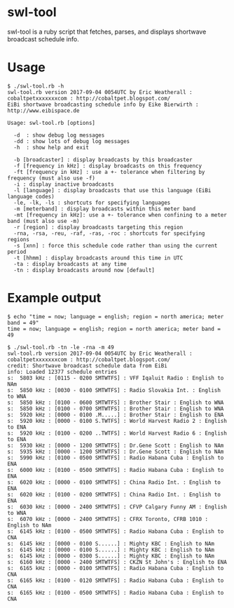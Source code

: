 swl-tool
========

swl-tool is a ruby script that fetches, parses, and displays shortwave broadcast schedule info.

Usage
=====

    $ ./swl-tool.rb -h  
    swl-tool.rb version 2017-09-04 0054UTC by Eric Weatherall : cobaltpetxxxxxxxcom : http://cobaltpet.blogspot.com/  
    EiBi shortwave broadcasting schedule info by Eike Bierwirth : http://www.eibispace.de

    Usage: swl-tool.rb [options]

      -d  : show debug log messages  
      -dd : show lots of debug log messages  
      -h  : show help and exit

      -b [broadcaster] : display broadcasts by this broadcaster  
      -f [frequency in kHz] : display broadcasts on this frequency  
      -ft [frequency in kHz] : use a +- tolerance when filtering by frequency (must also use -f)  
      -i : display inactive broadcasts  
      -l [language] : display broadcasts that use this language (EiBi language codes)  
      -le, -lk, -ls : shortcuts for specifying languages  
      -m [meterband] : display broadcasts within this meter band  
      -mt [frequency in kHz]: use a +- tolerance when confining to a meter band (must also use -m)  
      -r [region] : display broadcasts targeting this region  
      -rna, -rsa, -reu, -raf, -ras, -roc : shortcuts for specifying regions  
      -s [xnn] : force this schedule code rather than using the current period  
      -t [hhmm] : display broadcasts around this time in UTC  
      -ta : display broadcasts at any time  
      -tn : display broadcasts around now [default]

Example output
==============

    $ echo "time = now; language = english; region = north america; meter band = 49"
    time = now; language = english; region = north america; meter band = 49

    $ ./swl-tool.rb -tn -le -rna -m 49  
    swl-tool.rb version 2017-09-04 0054UTC by Eric Weatherall : cobaltpetxxxxxxxcom : http://cobaltpet.blogspot.com/  
    credit: Shortwave broadcast schedule data from EiBi  
    info: Loaded 12377 schedule entries  
    s:  5803 kHz : [0115 - 0200 SMTWTFS] : VFF Iqaluit Radio : English to NAm  
    s:  5850 kHz : [0030 - 0100 SMTWTFS] : Radio Slovakia Int. : English to WNA  
    s:  5850 kHz : [0100 - 0600 SMTWTFS] : Brother Stair : English to WNA  
    s:  5850 kHz : [0100 - 0700 SMTWTFS] : Brother Stair : English to WNA  
    s:  5920 kHz : [0000 - 0100 .M.....] : Brother Stair : English to ENA  
    s:  5920 kHz : [0000 - 0100 S.TWTFS] : World Harvest Radio 2 : English to ENA  
    s:  5920 kHz : [0100 - 0200 ..TWTFS] : World Harvest Radio 6 : English to ENA  
    s:  5930 kHz : [0000 - 1200 SMTWTFS] : Dr.Gene Scott : English to NAm  
    s:  5935 kHz : [0000 - 1200 SMTWTFS] : Dr.Gene Scott : English to NAm  
    s:  5990 kHz : [0100 - 0500 SMTWTFS] : Radio Habana Cuba : English to ENA  
    s:  6000 kHz : [0100 - 0500 SMTWTFS] : Radio Habana Cuba : English to ENA  
    s:  6020 kHz : [0000 - 0100 SMTWTFS] : China Radio Int. : English to ENA  
    s:  6020 kHz : [0100 - 0200 SMTWTFS] : China Radio Int. : English to ENA  
    s:  6030 kHz : [0000 - 2400 SMTWTFS] : CFVP Calgary Funny AM : English to WNA  
    s:  6070 kHz : [0000 - 2400 SMTWTFS] : CFRX Toronto, CFRB 1010 : English to NAm  
    s:  6145 kHz : [0100 - 0500 SMTWTFS] : Radio Habana Cuba : English to CNA  
    s:  6145 kHz : [0000 - 0100 S......] : Mighty KBC : English to NAm  
    s:  6145 kHz : [0000 - 0100 S......] : Mighty KBC : English to NAm  
    s:  6145 kHz : [0000 - 0300 S......] : Mighty KBC : English to NAm  
    s:  6160 kHz : [0000 - 2400 SMTWTFS] : CKZN St John's : English to ENA  
    s:  6165 kHz : [0000 - 0100 SMTWTFS] : Radio Habana Cuba : English to CNA  
    s:  6165 kHz : [0100 - 0120 SMTWTFS] : Radio Habana Cuba : English to CNA  
    s:  6165 kHz : [0100 - 0500 SMTWTFS] : Radio Habana Cuba : English to CNA
